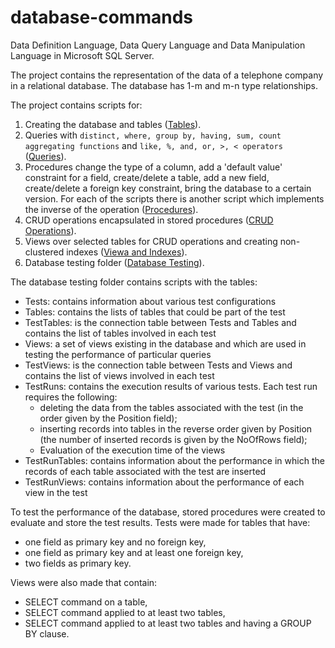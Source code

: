 # database-commands
Data Definition Language, Data Query Language and Data Manipulation Language in Microsoft SQL Server.

The project contains the representation of the data of a telephone company in a relational database. The database has 1-m and m-n type relationships.

The project contains scripts for:
1. Creating the database and tables ([Tables](https://github.com/Iri25/db-sql-Iri25/blob/main/Tables.sql)).
2. Queries with `distinct, where, group by, having, sum, count aggregating functions` and `like, %, and, or, >, < operators` ([Queries](https://github.com/Iri25/db-sql-Iri25/blob/main/Queries.sql)).
3. Procedures change the type of a column, add a 'default value' constraint for a field, create/delete a table, add a new field, create/delete a foreign key constraint, bring the database to a certain version. For each of the scripts there is another script which
implements the inverse of the operation ([Procedures](https://github.com/Iri25/db-sql-Iri25/blob/main/Procedures.sql)).
4. CRUD operations encapsulated in stored procedures ([CRUD Operations](https://github.com/Iri25/db-sql-Iri25/blob/main/CRUD%20Operations.sql)).
5. Views over selected tables for CRUD operations and creating non-clustered indexes ([Viewa and Indexes](https://github.com/Iri25/db-sql-Iri25/blob/main/Views%20and%20Indexes.sql)).
6. Database testing folder ([Database Testing](https://github.com/Iri25/db-sql-Iri25/tree/main/Database%20Testing)).


The database testing folder contains scripts with the tables:
- Tests: contains information about various test configurations
- Tables: contains the lists of tables that could be part of the test
- TestTables: is the connection table between Tests and Tables and contains the list of tables involved in each test
- Views: a set of views existing in the database and which are used in testing the performance of particular queries
- TestViews: is the connection table between Tests and Views and contains the list of views involved in each test
- TestRuns: contains the execution results of various tests. Each test run requires the following:
  - deleting the data from the tables associated with the test (in the order given by the Position field);
  - inserting records into tables in the reverse order given by Position (the number of inserted records is given by the NoOfRows field);
  - Evaluation of the execution time of the views
- TestRunTables: contains information about the performance in which the records of each table associated with the test are inserted
- TestRunViews: contains information about the performance of each view in the test

To test the performance of the database, stored procedures were created to evaluate and store the test results. Tests were made for tables that have:
- one field as primary key and no foreign key,
- one field as primary key and at least one foreign key,
- two fields as primary key.

Views were also made that contain:
- SELECT command on a table,
- SELECT command applied to at least two tables,
- SELECT command applied to at least two tables and having a GROUP BY clause.

